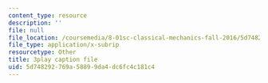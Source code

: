 ```yaml
---
content_type: resource
description: ''
file: null
file_location: /coursemedia/8-01sc-classical-mechanics-fall-2016/5d748292769a58899da4dc6fc4c181c4_4r1xgrWbALg.vtt
file_type: application/x-subrip
resourcetype: Other
title: 3play caption file
uid: 5d748292-769a-5889-9da4-dc6fc4c181c4
---
```

